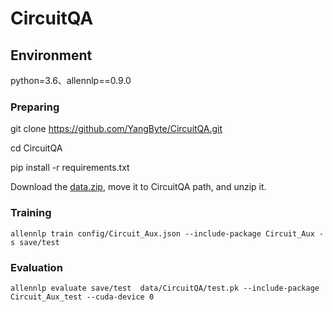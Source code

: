 # CircuitQA 

## Environment
python=3.6、allennlp==0.9.0

### Preparing

git clone https://github.com/YangByte/CircuitQA.git

cd CircuitQA

pip install -r requirements.txt

Download the <a href="https://drive.google.com/file/d/1sHGwqoDlL0__993kp4YEkWdJVOVWrKhc/view?usp=sharing">data.zip</a>, move it to CircuitQA path, and unzip it.


### Training
    
    allennlp train config/Circuit_Aux.json --include-package Circuit_Aux -s save/test

### Evaluation
    
    allennlp evaluate save/test  data/CircuitQA/test.pk --include-package Circuit_Aux_test --cuda-device 0




